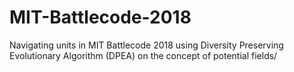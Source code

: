 # MIT-Battlecode-2018

Navigating units in MIT Battlecode 2018 using Diversity Preserving Evolutionary Algorithm (DPEA) on the concept of potential fields/
